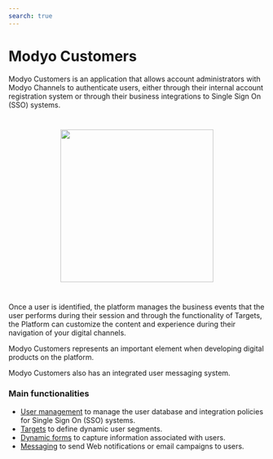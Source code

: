 ```yaml
---
search: true
---
```


# Modyo Customers

Modyo Customers is an application that allows account administrators with Modyo Channels to authenticate users, either through their internal account registration system or through their business integrations to Single Sign On (SSO) systems.

<img src="/assets/img/customers/header.jpg" style="margin: 40px auto; width: 300px; display: block;">

Once a user is identified, the platform manages the business events that the user performs during their session and through the functionality of Targets, the Platform can customize the content and experience during their navigation of your digital channels.

Modyo Customers represents an important element when developing digital products on the platform.

Modyo Customers also has an integrated user messaging system.

### Main functionalities
- [User management](/en/guides/customers/users.html) to manage the user database and integration policies for Single Sign On (SSO) systems.
- [Targets](/en/guides/customers/targets.html) to define dynamic user segments.
- [Dynamic forms](/en/guides/customers/forms.html) to capture information associated with users.
- [Messaging](/en/guides/customers/messaging.html) to send Web notifications or email campaigns to users.
